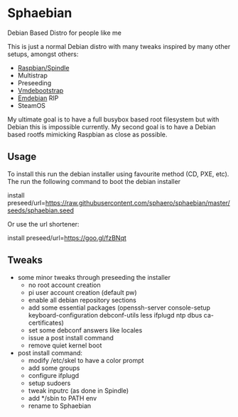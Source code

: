# Sphaebian

Debian Based Distro for people like me

This is just a normal Debian distro with many tweaks inspired by many other setups, amongst others:

* [Raspbian/Spindle](https://github.com/RPi-Distro/spindle)
* Multistrap
* Preseeding
* [Vmdebootstrap](http://git.liw.fi/cgi-bin/cgit/cgit.cgi/vmdebootstrap/tree/README) 
* [Emdebian](http://www.emdebian.org) RIP
* SteamOS

My ultimate goal is to have a full busybox based root filesystem but with Debian this is impossible currently. My second goal is to have a Debian based rootfs mimicking Raspbian as close as possible.

## Usage

To install this run the debian installer using favourite method (CD, PXE, etc). The run the following command to boot the debian installer

  install preseed/url=https://raw.githubusercontent.com/sphaero/sphaebian/master/seeds/sphaebian.seed

Or use the url shortener:

  install preseed/url=https://goo.gl/fzBNqt

## Tweaks

* some minor tweaks through preseeding the installer
  * no root account creation
  * pi user account creation (default pw)
  * enable all debian repository sections
  * add some essential packages (openssh-server console-setup keyboard-configuration debconf-utils less ifplugd ntp dbus ca-certificates)
  * set some debconf answers like locales
  * issue a post install command
  * remove quiet kernel boot
* post install command:
  * modify /etc/skel to have a color prompt
  * add some groups
  * configure ifplugd
  * setup sudoers
  * tweak inputrc (as done in Spindle)
  * add */sbin to PATH env
  * rename to Sphaebian


